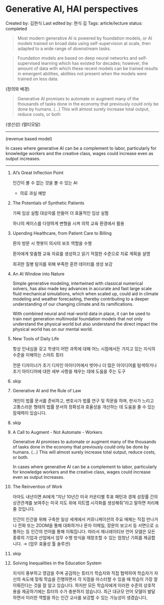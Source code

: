 # Generative AI, HAI perspectives

Created by: 김현식
Last edited by: 현식 김
Tags: article/lecture
status: completed

> Most modern generative AI is powered by foundation models, or AI models trained on broad data using self-supervision at scale, then adapted to a wide range of downstream tasks.
> 

> Foundation models are based on deep neural networks and self-supervised learning which has existed for decades; however, the amount of data with which these recent models can be trained results in emergent abilities, abilities not present when the models were trained on less data.
> 

(정의와 배경)

> Generative AI promises to automate or augment many of the thousands of tasks done in the economy that previously could only be done by humans. (…) This will almost surely increase total output, reduce costs, or both
> 

(생산성) (멀티모달)

---

(revenue based model)

In cases where generative AI can be a complement to labor, particularly for knowledge workers and the creative class, wages could increase even as output increases.

---

1. AI’s Great Inflection Point
    
    인간이 볼 수 없는 것을 볼 수 있는 AI
    
    - 의료 과실 예방
2. The Potentials of Synthetic Patients
    
    가짜 임상 실험 대상자를 만들어 더 효율적인 임상 실험
    
    하나의 케이스를 다양하게 변형을 시켜 의학 교육 환경에서 활용
    
3. Upending Healthcare, from Patient Care to Billing
    
    환자 방문 시 챗봇이 의사의 보조 역할을 수행
    
    환자에게 맞춤형 교육 자료를 생성하고 읽기 적절한 수준으로 치료 계획을 설명
    
    희귀한 질병 탐지를 위해 부족한 훈련 데이터를 생성 보강
    
4. An AI Window into Nature
    
    Simple generative modeling, intertwined with classical numerical solvers, has also made key advances in accurate and fast large scale fluid mechanical simulations, which when scaled up, could aid in climate modeling and weather forecasting, thereby contributing to a deeper understanding of our changing climate and its ramifications.
    
    With combined neural and real-world data in place, it can be used to train next generation multimodal foundation models that not only understand the physical world but also understand the direct impact the physical world has on our mental world.
    
5. New Tools of Daily Life
    
    항상 인내심을 갖고 학생이 어떤 과목에 대해 어느 시점에서든 가지고 있는 지식의 수준을 이해하는 스마트 튜터
    
    전문 디자이너가 초기 디자인 아이디어에서 벗어나 더 많은 아이디어를 탐색하거나 초기 아이디어에 대한 세부 사항을 채우는 데에 도움을 주는 도구
    
6. skip
7. Generative AI and the Rule of Law
    
    개인이 법률 문서를 준비하고, 변호사가 법률 연구 및 작문을 하며, 판사가 느리고 고통스러운 형태의 법률 문서의 정확성과 효율성을 개선하는 데 도움을 줄 수 있는 잠재력이 있습니다.
    
8. skip
9. A Call to Augment - Not Automate - Workers
    
    Generative AI promises to automate or augment many of the thousands of tasks done in the economy that previously could only be done by humans. (…) This will almost surely increase total output, reduce costs, or both.
    
    In cases where generative AI can be a complement to labor, particularly for knowledge workers and the creative class, wages could increase even as output increases.
    
10. The Reinvention of Work
    
    아마도 내년이면 AI에게 “지난 10년간 미국 카운티별 투표 패턴과 경제 성장률 간의 상관관계를 보여주는 미국 지도 위에 히트맵 시각화를 생성해줘”라고 말하면 처리해줄 것입니다. 
    
    인간이 인간을 위해 구축한 일상 세계에서 커뮤니케이션의 주요 매체는 직접 만나거나 전화 또는 ZOOM을 통해 대화하거나 문자 이메일, 장문의 보고서 등 서면으로 소통하는 등 인간의 언어를 통해 이뤄집니다. 따라서 제너레이티브 언어 모델은 모든 종류의 기업과 산업에서 업무 수행 방식을 재창조할 수 있는 엄청난 기회를 제공합니다. → (업무 효율성 툴 솔루션)
    
11. skip
12. Solving Inequalities in the Education System
    
    지식이 풍부하고 영감을 주며 공감하는 튜터가 학습자와 직접 협력하여 학습자가 자신의 속도에 맞춰 학습을 진행하면서 각 지점을 마스터할 수 있을 때 학습이 가장 잘 이뤄진다는 것을 잘 알고 있습니다. 하지만 모든 학습자에게 이러한 수준의 상호작용을 제공하기에는 튜터의 수가 충분하지 않습니다. 최근 대규모 언어 모델이 발달하면서 이러한 역할을 하는 인간 교사를 보강할 수 있는 가능성이 생겼습니다,